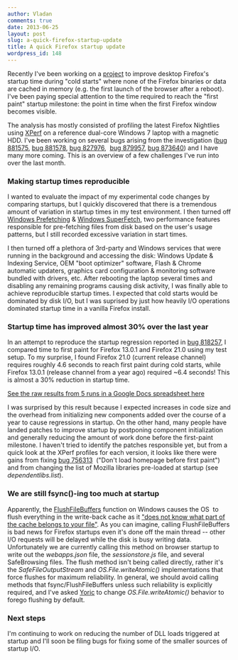 ```yaml
---
author: Vladan
comments: true
date: 2013-06-25
layout: post
slug: a-quick-firefox-startup-update
title: A quick Firefox startup update
wordpress_id: 148
---
```

Recently I've been working on a [project](https://wiki.mozilla.org/Performance/#Reducing_time_to_first_paint_-_Phase_1) to improve desktop Firefox's startup time during "cold starts" where none of the Firefox binaries or data are cached in memory (e.g. the first launch of the browser after a reboot). I've been paying special attention to the time required to reach the "first paint" startup milestone: the point in time when the first Firefox window becomes visible.

The analysis has mostly consisted of profiling the latest Firefox Nightlies using [XPerf](https://developer.mozilla.org/en-US/docs/Performance/Profiling_with_Xperf) on a reference dual-core Windows 7 laptop with a magnetic HDD. I've been working on several bugs arising from the investigation ([bug 881575](https://bugzilla.mozilla.org/show_bug.cgi?id=881575), [bug 881578](https://bugzilla.mozilla.org/show_bug.cgi?id=881578), [bug 827976](https://bugzilla.mozilla.org/show_bug.cgi?id=827976),  [bug 879957](https://bugzilla.mozilla.org/show_bug.cgi?id=879957), [bug 873640](https://bugzilla.mozilla.org/show_bug.cgi?id=873640)) and I have many more coming. This is an overview of a few challenges I've run into over the last month.

### Making startup times reproducible

I wanted to evaluate the impact of my experimental code changes by comparing startups, but I quickly discovered that there is a tremendous amount of variation in startup times in my test environment. I then turned off [Windows Prefetching](http://en.wikipedia.org/wiki/Prefetcher) & [Windows SuperFetch](http://www.tomshardware.com/reviews/windows-vista-superfetch-and-readyboostanalyzed,1532-2.html), two performance features responsible for pre-fetching files from disk based on the user's usage patterns, but I still recorded excessive variation in start times.

I then turned off a plethora of 3rd-party and Windows services that were running in the background and accessing the disk: Windows Update & Indexing Service, OEM "boot optimizer" software, Flash & Chrome automatic updaters, graphics card configuration & monitoring software bundled with drivers, etc. After rebooting the laptop several times and disabling any remaining programs causing disk activity, I was finally able to achieve reproducible startup times. I expected that cold starts would be dominated by disk I/O, but I was suprised by just how heavily I/O operations dominated startup time in a vanilla Firefox install.

### Startup time has improved almost 30% over the last year

In an attempt to reproduce the startup regression reported in [bug 818257](https://bugzilla.mozilla.org/show_bug.cgi?id=818257), I compared time to first paint for Firefox 13.0.1 and Firefox 21.0 using my test setup. To my surprise, I found Firefox 21.0 (current release channel) requires roughly 4.6 seconds to reach first paint during cold starts, while Firefox 13.0.1 (release channel from a year ago) required ~6.4 seconds! This is almost a 30% reduction in startup time.

[See the raw results from 5 runs in a Google Docs spreadsheet here](https://docs.google.com/spreadsheet/pub?key=0Aq4ElA0owpEbdDhMNjh0V3pDT09Hck82UnZRaWJRTXc&single=true&gid=0&output=html)

I was surprised by this result because I expected increases in code size and the overhead from initializing new components added over the course of a year to cause regressions in startup. On the other hand, many people have landed patches to improve startup by postponing component initialization and generally reducing the amount of work done before the first-paint milestone. I haven't tried to identify the patches responsible yet, but from a quick look at the XPerf profiles for each version, it looks like there were gains from fixing [bug 756313](https://bugzilla.mozilla.org/show_bug.cgi?id=756313)  ("Don't load homepage before first paint") and from changing the list of Mozilla libraries pre-loaded at startup (see _dependentlibs.list_).

### We are still fsync()-ing too much at startup

Apparently, the [FlushFileBuffers](http://msdn.microsoft.com/en-us/library/windows/desktop/aa364439%28v=vs.85%29.aspx) function on Windows causes the OS  to flush everything in the write-back cache as it ["does not know what part of the cache belongs to your file"](http://blogs.msdn.com/b/ce_base/archive/2006/03/15/increasefsthroughput.aspx). As you can imagine, calling FlushFileBuffers is bad news for Firefox startups even it's done off the main thread -- other I/O requests will be delayed while the disk is busy writing data. Unfortunately we are currently calling this method on browser startup to write out the _webapps.json_ file, the _sessionstore.js_ file, and several SafeBrowsing files. The flush method isn't being called directly, rather it's the _SafeFileOutputStream_ and _OS.File.writeAtomic()_ implementations that force flushes for maximum reliability. In general, we should avoid calling methods that fsync/FlushFileBuffers unless such reliability is explicitly required, and I've asked [Yoric](http://dutherenverseauborddelatable.wordpress.com/) to change _OS.File.writeAtomic()_ behavior to forego flushing by default.

### Next steps

I'm continuing to work on reducing the number of DLL loads triggered at startup and I'll soon be filing bugs for fixing some of the smaller sources of startup I/O.
